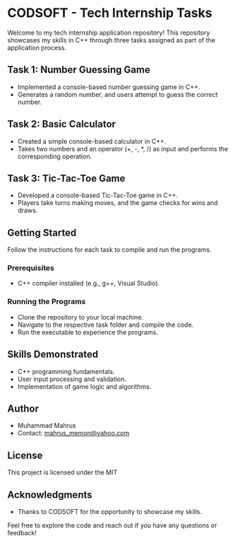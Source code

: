 # CODSOFT - Tech Internship Tasks

Welcome to my tech internship application repository! This repository showcases my skills in C++ through three tasks assigned as part of the application process.

## Task 1: Number Guessing Game

- Implemented a console-based number guessing game in C++.
- Generates a random number, and users attempt to guess the correct number.

## Task 2: Basic Calculator

- Created a simple console-based calculator in C++.
- Takes two numbers and an operator (+, -, *, /) as input and performs the corresponding operation.

## Task 3: Tic-Tac-Toe Game

- Developed a console-based Tic-Tac-Toe game in C++.
- Players take turns making moves, and the game checks for wins and draws.

## Getting Started

Follow the instructions for each task to compile and run the programs.

### Prerequisites

- C++ compiler installed (e.g., g++, Visual Studio).

### Running the Programs

- Clone the repository to your local machine.
- Navigate to the respective task folder and compile the code.
- Run the executable to experience the programs.

## Skills Demonstrated

- C++ programming fundamentals.
- User input processing and validation.
- Implementation of game logic and algorithms.

## Author

- Muhammad Mahrus
- Contact: mahrus_memon@yahoo.com

## License

This project is licensed under the MIT

## Acknowledgments

- Thanks to CODSOFT for the opportunity to showcase my skills.

Feel free to explore the code and reach out if you have any questions or feedback!
